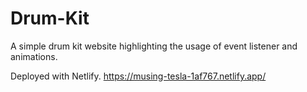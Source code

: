 # Drum-Kit
A simple drum kit website highlighting the usage of event listener and animations.

Deployed with Netlify.
https://musing-tesla-1af767.netlify.app/

